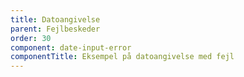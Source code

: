 ```yaml
---
title: Datoangivelse
parent: Fejlbeskeder
order: 30
component: date-input-error
componentTitle: Eksempel på datoangivelse med fejl
---
```

